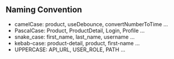 ## Naming Convention
- camelCase: product, useDebounce, convertNumberToTime ...
- PascalCase: Product, ProductDetail, Login, Profile ...
- snake_case: first_name, last_name, username ...
- kebab-case: product-detail, product, first-name ...
- UPPERCASE: API_URL, USER_ROLE, PATH ...